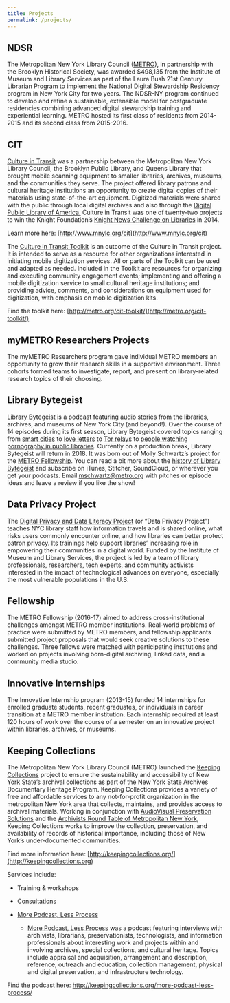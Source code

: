 ```yaml
---
title: Projects
permalink: /projects/
---
```


## NDSR

The Metropolitan New York Library Council ([METRO](https://metro.org)), in partnership with the Brooklyn Historical Society, was awarded $498,135 from the Institute of Museum and Library Services as part of the Laura Bush 21st Century Librarian Program to implement the National Digital Stewardship Residency program in New York City for two years. The NDSR-NY program continued to develop and refine a sustainable, extensible model for postgraduate residencies combining advanced digital stewardship training and experiential learning. METRO hosted its first class of residents from 2014-2015 and its second class from 2015-2016.

## CIT


[Culture in Transit](http://www.mnylc.org/cit)  was a partnership between the Metropolitan New York Library Council, the Brooklyn Public Library, and Queens Library that brought mobile scanning equipment to smaller libraries, archives, museums, and the communities they serve. The project offered library patrons and cultural heritage institutions an opportunity to create digital copies of their materials using state-of-the-art equipment. Digitized materials were shared with the public through local digital archives and also through the [Digital Public Library of America.](http://dp.la) Culture in Transit was one of twenty-two projects to win the Knight Foundation’s [Knight News Challenge on Libraries](https://www.knightfoundation.org/articles/22-projects-win-knight-news-challenge-libraries) in 2014.

Learn more here: [http://www.mnylc.org/cit](http://www.mnylc.org/cit)


The [Culture in Transit Toolkit](http://metro.org/cit-toolkit/) is an outcome of the Culture in Transit project. It is intended to serve as a resource for other organizations interested in initiating mobile digitization services. All or parts of the Toolkit can be used and adapted as needed. Included in the Toolkit are resources for organizing and executing community engagement events; implementing and offering a mobile digitization service to small cultural heritage institutions; and providing advice, comments, and considerations on equipment used for digitization, with emphasis on mobile digitization kits.

Find the toolkit here: [http://metro.org/cit-toolkit/](http://metro.org/cit-toolkit/)

## myMETRO Researchers Projects

The myMETRO Researchers program gave individual METRO members an opportunity to grow their research skills in a supportive environment. Three cohorts formed teams to investigate, report, and present on library-related research topics of their choosing.

## Library Bytegeist
[Library Bytegeist](https://soundcloud.com/librarybytegeist) is a podcast featuring audio stories from the libraries, archives, and museums of New York City (and beyond!). Over the course of 14 episodes during its first season, Library Bytegeist covered topics ranging from [smart cities](https://soundcloud.com/librarybytegeist/shannonmattern) to [love letters](https://soundcloud.com/librarybytegeist/5-talking-love-letters-in-the-digital-age-with-amnhs-iris-lee) to [Tor relays](https://soundcloud.com/librarybytegeist/6-talking-privacy-with-librarians) to [people watching pornography in public libraries](https://soundcloud.com/librarybytegeist/11-talking-internet-filters-in-public-libraries). Currently on a production break, Library Bytegeist will return in 2018. It was born out of Molly Schwartz’s project for the [METRO Fellowship](http://www.mnylc.org/fellows/). You can read a bit more about the [history of Library Bytegeist](http://metro.org/news/library-bytegeist-retrospective) and subscribe on iTunes, Stitcher, SoundCloud, or wherever you get your podcasts. Email [mschwartz@metro.org](mailto:mschwartz@metro.org) with pitches or episode ideas and leave a review if you like the show!

## Data Privacy Project
The [Digital Privacy and Data Literacy Project](https://www.dataprivacyproject.org/) (or “Data Privacy Project”) teaches NYC library staff how information travels and is shared online, what risks users commonly encounter online, and how libraries can better protect patron privacy. Its trainings help support libraries’ increasing role in empowering their communities in a digital world. Funded by the Institute of Museum and Library Services, the project is led by a team of library professionals, researchers, tech experts, and community activists interested in the impact of technological advances on everyone, especially the most vulnerable populations in the U.S.

## Fellowship
The METRO Fellowship (2016-17) aimed to address cross-institutional challenges amongst METRO member institutions. Real-world problems of practice were submitted by METRO members, and fellowship applicants submitted project proposals that would seek creative solutions to these challenges. Three fellows were matched with participating institutions and worked on projects involving born-digital archiving, linked data, and a community media studio.

## Innovative Internships
The Innovative Internship program (2013-15) funded 14 internships for enrolled graduate students, recent graduates, or individuals in career transition at a METRO member institution. Each internship required at least 120 hours of work over the course of a semester on an innovative project within libraries, archives, or museums.   

## Keeping Collections
The Metropolitan New York Library Council (METRO) launched the [Keeping Collections](http://keepingcollections.org/) project to ensure the sustainability and accessibility of New York State’s archival collections as part of the New York State Archives Documentary Heritage Program. Keeping Collections provides a variety of free and affordable services to any not-for-profit organization in the metropolitan New York area that collects, maintains, and provides access to archival materials. Working in conjunction with [AudioVisual Preservation Solutions](https://www.avpreserve.com/) and the [Archivists Round Table of Metropolitan New York](https://www.nycarchivists.org/), Keeping Collections works to improve the collection, preservation, and availability of records of historical importance, including those of New York’s under-documented communities. 

Find more information here: [http://keepingcollections.org/](http://keepingcollections.org)

Services include:


+ Training & workshops
+ Consultations
+ [More Podcast, Less Process](http://keepingcollections.org/more-podcast-less-process/)


    + [More Podcast, Less Process](http://keepingcollections.org/more-podcast-less-process/) was a podcast featuring interviews with archivists, librarians, preservationists, technologists, and information professionals about interesting work and projects within and involving archives, special collections, and cultural heritage. Topics include appraisal and acquisition, arrangement and description, reference, outreach and education, collection management, physical and digital preservation, and infrastructure technology.

Find the podcast here: [http://keepingcollections\.org/more-podcast-less-process/](http://keepingcollections.org/more-podcast-less-process/)


